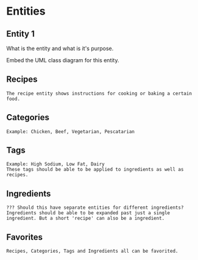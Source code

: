 # Entities

## Entity 1

What is the entity and what is it's purpose.

Embed the UML class diagram for this entity.

## Recipes
    The recipe entity shows instructions for cooking or baking a certain food.

## Categories
    Example: Chicken, Beef, Vegetarian, Pescatarian
## Tags
    Example: High Sodium, Low Fat, Dairy
    These tags should be able to be applied to ingredients as well as recipes. 
## Ingredients
    ??? Should this have separate entities for different ingredients? 
    Ingredients should be able to be expanded past just a single ingredient. But a short 'recipe' can also be a ingredient.
## Favorites
    Recipes, Categories, Tags and Ingredients all can be favorited.
